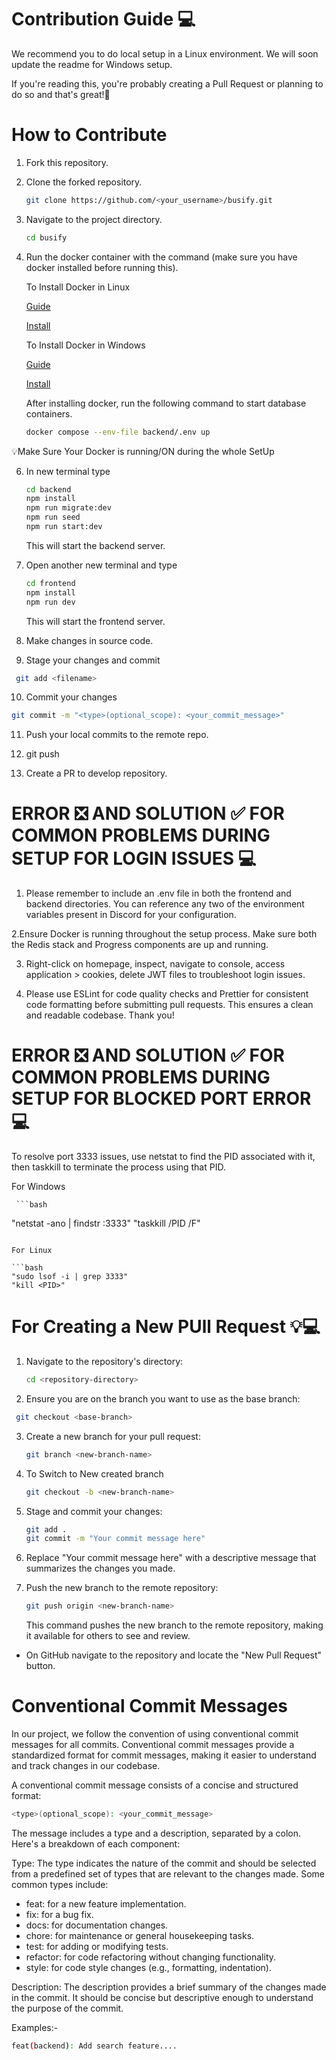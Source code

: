 # Contribution Guide 💻

We recommend you to do local setup in a Linux environment. We will soon update the readme for Windows setup.

If you're reading this, you're probably creating a Pull Request or planning to do so and that's great!🥳

# How to Contribute

1. Fork this repository.

2. Clone the forked repository.

   ```bash
   git clone https://github.com/<your_username>/busify.git
   ```

3. Navigate to the project directory.

   ```bash
   cd busify
   ```

4. Run the docker container with the command (make sure you have docker installed before running this).

   To Install Docker in Linux

   [Guide](https://youtu.be/KCckWweNSrM)

   [Install](https://docs.docker.com/engine/install/)

   To Install Docker in Windows

   [Guide](https://www.youtube.com/watch?v=XgRGI0Pw2mM)

   [Install](https://docs.docker.com/desktop/install/windows-install/)

   After installing docker, run the following command to start database containers.

   ```bash
   docker compose --env-file backend/.env up
   ```

  💡Make Sure Your Docker is running/ON during the whole SetUp 

6. In new terminal type

   ```bash
   cd backend
   npm install
   npm run migrate:dev
   npm run seed
   npm run start:dev
   ```

   This will start the backend server.

7. Open another new terminal and type

   ```bash
   cd frontend
   npm install
   npm run dev
   ```

   This will start the frontend server.

8. Make changes in source code.

9. Stage your changes and commit

  ``` bash
   git add <filename>
   ```

10. Commit your changes

   ```bash
   git commit -m "<type>(optional_scope): <your_commit_message>"
   ```

11. Push your local commits to the remote repo.

12. git push

13. Create a PR to develop repository.

# ERROR ❎ AND SOLUTION ✅ FOR COMMON PROBLEMS DURING SETUP  FOR LOGIN ISSUES 💻

 1. Please remember to include an .env file in both the frontend and backend directories. 
 You can reference any two of the environment variables present in Discord for your configuration.

 2.Ensure Docker is running throughout the setup process. Make sure both the Redis stack and Progress 
 components are up and running.
 
 3. Right-click on homepage, inspect, navigate to console, access application > cookies, delete JWT files to troubleshoot login issues.

 4. Please use ESLint for code quality checks and Prettier for consistent code formatting before submitting pull requests.   This  ensures a clean and readable codebase. Thank you!

# ERROR ❎ AND SOLUTION ✅ FOR COMMON PROBLEMS DURING SETUP  FOR BLOCKED PORT ERROR 💻
   
   To resolve port 3333 issues, use netstat to find the PID associated with it, then taskkill to terminate the process using that PID.

   For Windows 

     ```bash
   "netstat -ano | findstr :3333"
   "taskkill /PID <PID> /F"
   ```

   For Linux

   ```bash
   "sudo lsof -i | grep 3333"
   "kill <PID>"
   ```

# For Creating a New PUll Request 💡💻

1. Navigate to the repository's directory:

   ```bash
   cd <repository-directory>
   ```

2. Ensure you are on the branch you want to use as the base branch:

  ``` bash
   git checkout <base-branch>
   ```

3. Create a new branch for your pull request:

   ```bash
   git branch <new-branch-name>
   ```

4. To Switch to New created branch
   ```bash
   git checkout -b <new-branch-name>
   ```
5. Stage and commit your changes:

   ```bash
   git add .
   git commit -m "Your commit message here"
   ```

6. Replace "Your commit message here" with a descriptive message that summarizes the changes you made.

7. Push the new branch to the remote repository:
   ```bash
   git push origin <new-branch-name>
   ```

   This command pushes the new branch to the remote repository, making it available for others to see and review.

- On GitHub navigate to the repository and locate the "New Pull Request" button.

# Conventional Commit Messages

In our project, we follow the convention of using conventional commit messages for all commits. Conventional commit messages provide a standardized format for commit messages, making it easier to understand and track changes in our codebase.

A conventional commit message consists of a concise and structured format:

```bash
<type>(optional_scope): <your_commit_message>
```

The message includes a type and a description, separated by a colon. Here's a breakdown of each component:

Type: The type indicates the nature of the commit and should be selected from a predefined set of types that are relevant to the changes made. Some common types include:

- feat: for a new feature implementation.
- fix: for a bug fix.
- docs: for documentation changes.
- chore: for maintenance or general housekeeping tasks.
- test: for adding or modifying tests.
- refactor: for code refactoring without changing functionality.
- style: for code style changes (e.g., formatting, indentation).

Description: The description provides a brief summary of the changes made in the commit. It should be concise but descriptive enough to understand the purpose of the commit.

Examples:-

```bash
feat(backend): Add search feature....
```